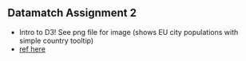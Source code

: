 ## Datamatch Assignment 2

- Intro to D3! See png file for image (shows EU city populations with simple country tooltip)
- [ref here](https://docs.google.com/document/d/1z7lQP9bJc6kbxZz0juCcYysDHrps_mlCCSiM7YZhX6A/edit#)